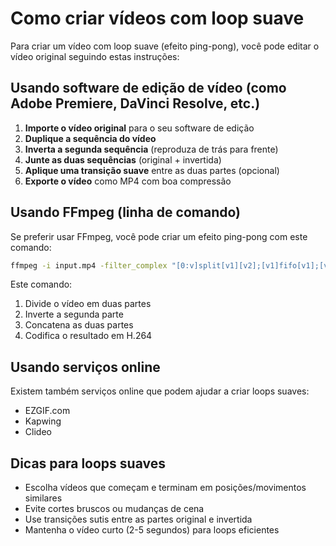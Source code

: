 # Como criar vídeos com loop suave

Para criar um vídeo com loop suave (efeito ping-pong), você pode editar o vídeo original seguindo estas instruções:

## Usando software de edição de vídeo (como Adobe Premiere, DaVinci Resolve, etc.)

1. **Importe o vídeo original** para o seu software de edição
2. **Duplique a sequência do vídeo**
3. **Inverta a segunda sequência** (reproduza de trás para frente)
4. **Junte as duas sequências** (original + invertida)
5. **Aplique uma transição suave** entre as duas partes (opcional)
6. **Exporte o vídeo** como MP4 com boa compressão

## Usando FFmpeg (linha de comando)

Se preferir usar FFmpeg, você pode criar um efeito ping-pong com este comando:

```bash
ffmpeg -i input.mp4 -filter_complex "[0:v]split[v1][v2];[v1]fifo[v1];[v2]reverse[v2];[v1][v2]concat=n=2:v=1:a=0" -c:v libx264 -pix_fmt yuv420p output.mp4
```

Este comando:
1. Divide o vídeo em duas partes
2. Inverte a segunda parte
3. Concatena as duas partes
4. Codifica o resultado em H.264

## Usando serviços online

Existem também serviços online que podem ajudar a criar loops suaves:
- EZGIF.com
- Kapwing
- Clideo

## Dicas para loops suaves

- Escolha vídeos que começam e terminam em posições/movimentos similares
- Evite cortes bruscos ou mudanças de cena
- Use transições sutis entre as partes original e invertida
- Mantenha o vídeo curto (2-5 segundos) para loops eficientes 